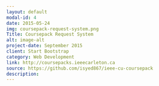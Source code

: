 ```yaml
---
layout: default
modal-id: 4
date: 2015-05-24
img: coursepack-request-system.png
Title: Coursepack Request System
alt: image-alt
project-date: September 2015
client: Start Bootstrap
category: Web Development
link: http://coursepacks.ieeecarleton.ca
source: https://github.com/isyed867/ieee-cu-coursepack
description: 
---
```

